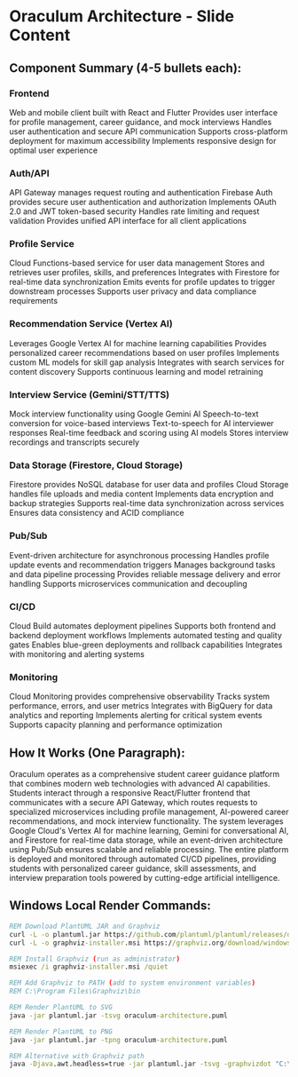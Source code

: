 ﻿# Oraculum Architecture - Slide Content

## Component Summary (4-5 bullets each):

### Frontend
 Web and mobile client built with React and Flutter
 Provides user interface for profile management, career guidance, and mock interviews
 Handles user authentication and secure API communication
 Supports cross-platform deployment for maximum accessibility
 Implements responsive design for optimal user experience

### Auth/API
 API Gateway manages request routing and authentication
 Firebase Auth provides secure user authentication and authorization
 Implements OAuth 2.0 and JWT token-based security
 Handles rate limiting and request validation
 Provides unified API interface for all client applications

### Profile Service
 Cloud Functions-based service for user data management
 Stores and retrieves user profiles, skills, and preferences
 Integrates with Firestore for real-time data synchronization
 Emits events for profile updates to trigger downstream processes
 Supports user privacy and data compliance requirements

### Recommendation Service (Vertex AI)
 Leverages Google Vertex AI for machine learning capabilities
 Provides personalized career recommendations based on user profiles
 Implements custom ML models for skill gap analysis
 Integrates with search services for content discovery
 Supports continuous learning and model retraining

### Interview Service (Gemini/STT/TTS)
 Mock interview functionality using Google Gemini AI
 Speech-to-text conversion for voice-based interviews
 Text-to-speech for AI interviewer responses
 Real-time feedback and scoring using AI models
 Stores interview recordings and transcripts securely

### Data Storage (Firestore, Cloud Storage)
 Firestore provides NoSQL database for user data and profiles
 Cloud Storage handles file uploads and media content
 Implements data encryption and backup strategies
 Supports real-time data synchronization across services
 Ensures data consistency and ACID compliance

### Pub/Sub
 Event-driven architecture for asynchronous processing
 Handles profile update events and recommendation triggers
 Manages background tasks and data pipeline processing
 Provides reliable message delivery and error handling
 Supports microservices communication and decoupling

### CI/CD
 Cloud Build automates deployment pipelines
 Supports both frontend and backend deployment workflows
 Implements automated testing and quality gates
 Enables blue-green deployments and rollback capabilities
 Integrates with monitoring and alerting systems

### Monitoring
 Cloud Monitoring provides comprehensive observability
 Tracks system performance, errors, and user metrics
 Integrates with BigQuery for data analytics and reporting
 Implements alerting for critical system events
 Supports capacity planning and performance optimization

## How It Works (One Paragraph):

Oraculum operates as a comprehensive student career guidance platform that combines modern web technologies with advanced AI capabilities. Students interact through a responsive React/Flutter frontend that communicates with a secure API Gateway, which routes requests to specialized microservices including profile management, AI-powered career recommendations, and mock interview functionality. The system leverages Google Cloud's Vertex AI for machine learning, Gemini for conversational AI, and Firestore for real-time data storage, while an event-driven architecture using Pub/Sub ensures scalable and reliable processing. The entire platform is deployed and monitored through automated CI/CD pipelines, providing students with personalized career guidance, skill assessments, and interview preparation tools powered by cutting-edge artificial intelligence.

## Windows Local Render Commands:

```cmd
REM Download PlantUML JAR and Graphviz
curl -L -o plantuml.jar https://github.com/plantuml/plantuml/releases/download/v1.2024.8/plantuml-1.2024.8.jar
curl -L -o graphviz-installer.msi https://graphviz.org/download/windows/graphviz-installer-10.0.1-64bit.msi

REM Install Graphviz (run as administrator)
msiexec /i graphviz-installer.msi /quiet

REM Add Graphviz to PATH (add to system environment variables)
REM C:\Program Files\Graphviz\bin

REM Render PlantUML to SVG
java -jar plantuml.jar -tsvg oraculum-architecture.puml

REM Render PlantUML to PNG
java -jar plantuml.jar -tpng oraculum-architecture.puml

REM Alternative with Graphviz path
java -Djava.awt.headless=true -jar plantuml.jar -tsvg -graphvizdot "C:\Program Files\Graphviz\bin\dot.exe" oraculum-architecture.puml
```
